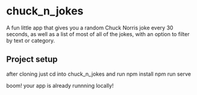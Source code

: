 # chuck_n_jokes

A fun little app that gives you a random Chuck Norris joke every 30 seconds, as well as a list of most of all of the jokes, with an option to filter by text or category.

## Project setup

after cloning just cd into chuck_n_jokes and run
npm install
npm run serve

boom! your app is already runnning locally!
